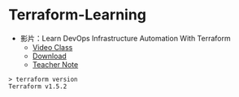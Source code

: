 # Terraform-Learning

- 影片：Learn DevOps Infrastructure Automation With Terraform
    - [Video Class](https://www.udemy.com/course/learn-devops-infrastructure-automation-with-terraform/)
    - [Download](https://developer.hashicorp.com/terraform/downloads)
    - [Teacher Note](https://github.com/wardviaene/terraform-course/tree/master)

```
> terraform version
Terraform v1.5.2
```